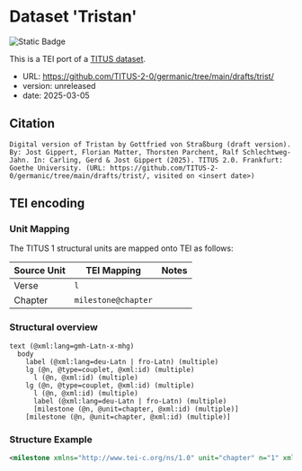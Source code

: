 # Dataset 'Tristan'

![Static Badge](https://img.shields.io/badge/TEI_validation-passing-green)

This is a TEI port of a [TITUS dataset](http://titus.uni-frankfurt.de/texte/etcs/germ/mhd/tristan/trist.htm).

* URL: https://github.com/TITUS-2-0/germanic/tree/main/drafts/trist/
* version: unreleased
* date: 2025-03-05

## Citation
```text
Digital version of Tristan by Gottfried von Straßburg (draft version). By: Jost Gippert, Florian Matter, Thorsten Parchent, Ralf Schlechtweg-Jahn. In: Carling, Gerd & Jost Gippert (2025). TITUS 2.0. Frankfurt: Goethe University. (URL: https://github.com/TITUS-2-0/germanic/tree/main/drafts/trist/, visited on <insert date>)
```

## TEI encoding


### Unit Mapping
The TITUS 1 structural units are mapped onto TEI as follows:

| Source Unit | TEI Mapping | Notes |
|-------------|-------------|-------|
| Verse | `l` |  |
| Chapter | `milestone@chapter` |  |

### Structural overview
```text
text (@xml:lang=gmh-Latn-x-mhg)
  body
    label (@xml:lang=deu-Latn | fro-Latn) (multiple)
    lg (@n, @type=couplet, @xml:id) (multiple)
      l (@n, @xml:id) (multiple)
    lg (@n, @type=couplet, @xml:id) (multiple)
      l (@n, @xml:id) (multiple)
      label (@xml:lang=deu-Latn | fro-Latn) (multiple)
      [milestone (@n, @unit=chapter, @xml:id) (multiple)]
    [milestone (@n, @unit=chapter, @xml:id) (multiple)]
```

### Structure Example

```xml
<milestone xmlns="http://www.tei-c.org/ns/1.0" unit="chapter" n="1" xml:id="milestone-1"/>
```
